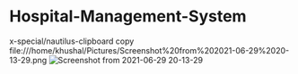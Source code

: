 # Hospital-Management-System

x-special/nautilus-clipboard
copy
file:///home/khushal/Pictures/Screenshot%20from%202021-06-29%2020-13-29.png
![Screenshot from 2021-06-29 20-13-29](https://user-images.githubusercontent.com/68191677/123818552-b5f25e80-d916-11eb-8fee-bbba85edccf7.png)
